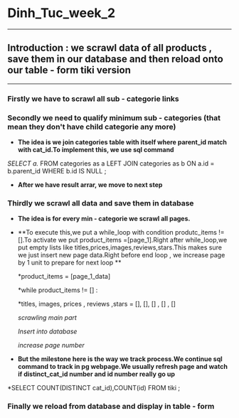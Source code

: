 # Dinh_Tuc_week_2
---
## Introduction : we scrawl data of all products , save them in our database and then reload onto our table - form tiki version
---
### Firstly we have to scrawl all sub - categorie links

### Secondly we need to qualify minimum sub - categories (that mean they don't have child categorie any more)

- **The idea is we join categories table with itself where parent_id match with cat_id.To implement this, we use sql command**
 
 *SELECT a.* FROM categories as a LEFT JOIN categories as b ON a.id = b.parent_id WHERE b.id IS NULL ;

- **After we have result arrar, we move to next step**

### Thirdly we scrawl all data and save them in database
- **The idea is for every min - categorie we scrawl all pages.**
- **To execute this,we put a while_loop with condition produtc_items != [].To activate we put product_items =[page_1].Right after while_loop,we put empty lists like titles,prices,images,reviews,stars.This makes sure we just insert new page data.Right before end loop , we increase page by 1 unit to prepare for next loop **

    *product_items = [page_1_data]
    
    *while product_items != [] :
    
    *titles, images, prices , reviews ,stars = [], [], [] , [] , []
    
    *scrawling main part*
    
    *Insert into database*
    
    *increase page number*
    
- **But the milestone here is the way we track process.We continue sql command to track in pg webpage.We usually refresh page and watch if distinct_cat_id number and id number really go up**

 *SELECT COUNT(DISTINCT cat_id),COUNT(id) FROM tiki ;

### Finally we reload from database and display in table - form 
